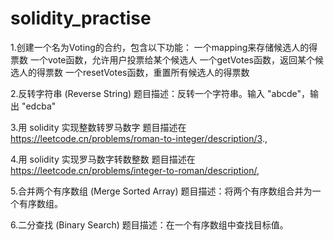 # solidity_practise
1.创建一个名为Voting的合约，包含以下功能：
一个mapping来存储候选人的得票数
一个vote函数，允许用户投票给某个候选人
一个getVotes函数，返回某个候选人的得票数
一个resetVotes函数，重置所有候选人的得票数

2.反转字符串 (Reverse String)
题目描述：反转一个字符串。输入 "abcde"，输出 "edcba"

3.用 solidity 实现整数转罗马数字
题目描述在 https://leetcode.cn/problems/roman-to-integer/description/3.,

4.用 solidity 实现罗马数字转数整数
题目描述在 https://leetcode.cn/problems/integer-to-roman/description/,

5.合并两个有序数组 (Merge Sorted Array)
题目描述：将两个有序数组合并为一个有序数组。

6.二分查找 (Binary Search)
题目描述：在一个有序数组中查找目标值。
